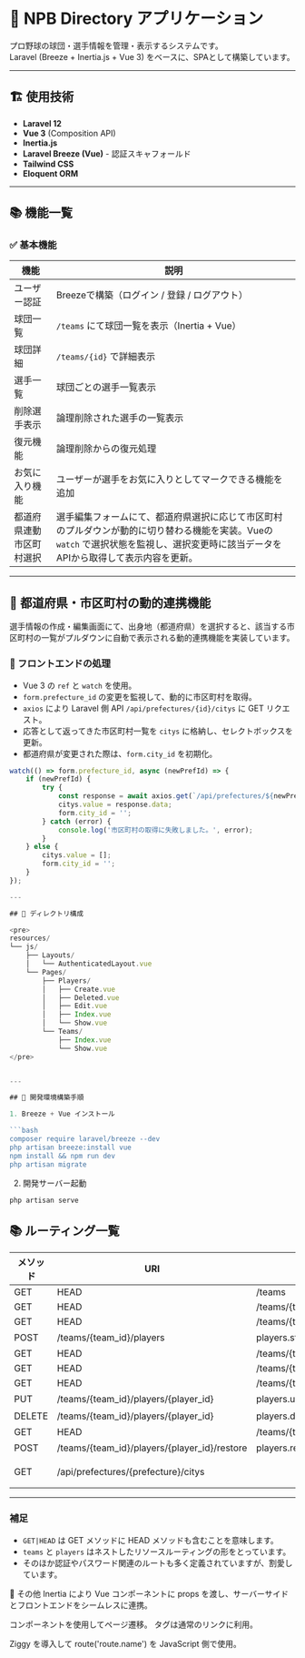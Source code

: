 # 📘 NPB Directory アプリケーション

プロ野球の球団・選手情報を管理・表示するシステムです。  
Laravel (Breeze + Inertia.js + Vue 3) をベースに、SPAとして構築しています。

---

## 🏗️ 使用技術

- **Laravel 12**
- **Vue 3** (Composition API)
- **Inertia.js**
- **Laravel Breeze (Vue)** - 認証スキャフォールド
- **Tailwind CSS**
- **Eloquent ORM**

---

## 📚 機能一覧

### ✅ 基本機能

| 機能 | 説明 |
|------|------|
| ユーザー認証 | Breezeで構築（ログイン / 登録 / ログアウト） |
| 球団一覧 | `/teams` にて球団一覧を表示（Inertia + Vue） |
| 球団詳細 | `/teams/{id}` で詳細表示 |
| 選手一覧 | 球団ごとの選手一覧表示 |
| 削除選手表示 | 論理削除された選手の一覧表示 |
| 復元機能 | 論理削除からの復元処理 |
| お気に入り機能 | ユーザーが選手をお気に入りとしてマークできる機能を追加 |
| 都道府県連動市区町村選択 | 選手編集フォームにて、都道府県選択に応じて市区町村のプルダウンが動的に切り替わる機能を実装。Vueの `watch` で選択状態を監視し、選択変更時に該当データをAPIから取得して表示内容を更新。 |

---

## 🔄 都道府県・市区町村の動的連携機能

選手情報の作成・編集画面にて、出身地（都道府県）を選択すると、該当する市区町村の一覧がプルダウンに自動で表示される動的連携機能を実装しています。

### 🧩 フロントエンドの処理

- Vue 3 の `ref` と `watch` を使用。
- `form.prefecture_id` の変更を監視して、動的に市区町村を取得。
- `axios` により Laravel 側 API `/api/prefectures/{id}/citys` に GET リクエスト。
- 応答として返ってきた市区町村一覧を `citys` に格納し、セレクトボックスを更新。
- 都道府県が変更された際は、`form.city_id` を初期化。

```js
watch(() => form.prefecture_id, async (newPrefId) => {
    if (newPrefId) {
        try {
            const response = await axios.get(`/api/prefectures/${newPrefId}/citys`);
            citys.value = response.data;
            form.city_id = '';
        } catch (error) {
            console.log('市区町村の取得に失敗しました。', error);
        }
    } else {
        citys.value = [];
        form.city_id = '';
    }
});

---

## 📁 ディレクトリ構成

<pre>
resources/
└── js/
    ├── Layouts/
    │   └── AuthenticatedLayout.vue
    └── Pages/
        ├── Players/
        │   ├── Create.vue
        │   ├── Deleted.vue
        │   ├── Edit.vue
        │   ├── Index.vue
        │   └── Show.vue
        └── Teams/
            ├── Index.vue
            └── Show.vue
</pre>


---

## 🚀 開発環境構築手順

1. Breeze + Vue インストール

```bash
composer require laravel/breeze --dev
php artisan breeze:install vue
npm install && npm run dev
php artisan migrate
```

2. 開発サーバー起動

```bash
php artisan serve
```


## 📚 ルーティング一覧

| メソッド     | URI                                               | 名前                         | コントローラー・アクション                      | 用途                      |
|--------------|---------------------------------------------------|------------------------------|-------------------------------------------------|---------------------------|
| GET|HEAD     | /teams                                            | teams.index                  | MTeamController@index                            | チーム一覧表示             |
| GET|HEAD     | /teams/{team_id}                                  | teams.show                   | MTeamController@show                             | チーム詳細表示             |
| GET|HEAD     | /teams/{team_id}/players                          | players.index                | TPlayerController@index                          | 選手一覧表示               |
| POST         | /teams/{team_id}/players                          | players.store                | TPlayerController@store                          | 選手登録                   |
| GET|HEAD     | /teams/{team_id}/players/create                   | players.create               | TPlayerController@create                         | 選手作成画面               |
| GET|HEAD     | /teams/{team_id}/players/deleted                  | players.deleted              | TPlayerController@deleted                        | 削除済み選手一覧           |
| GET|HEAD     | /teams/{team_id}/players/{player_id}              | players.show                 | TPlayerController@show                           | 選手詳細表示               |
| PUT          | /teams/{team_id}/players/{player_id}              | players.update               | TPlayerController@update                         | 選手情報更新               |
| DELETE       | /teams/{team_id}/players/{player_id}              | players.destroy              | TPlayerController@destroy                        | 選手削除                   |
| GET|HEAD     | /teams/{team_id}/players/{player_id}/edit         | players.edit                 | TPlayerController@edit                           | 選手編集画面               |
| POST         | /teams/{team_id}/players/{player_id}/restore      | players.restore              | TPlayerController@restore                        | 削除済み選手の復元         |
| GET  | /api/prefectures/{prefecture}/citys |  | MCityController@getByPrefecture | 指定都道府県の市区町村一覧を取得 |

---

### 補足

- `GET|HEAD` は GET メソッドに HEAD メソッドも含むことを意味します。
- `teams` と `players` はネストしたリソースルーティングの形をとっています。
- そのほか認証やパスワード関連のルートも多く定義されていますが、割愛しています。




📝 その他
Inertia により Vue コンポーネントに props を渡し、サーバーサイドとフロントエンドをシームレスに連携。

<Link> コンポーネントを使用してページ遷移。<a> タグは通常のリンクに利用。

Ziggy を導入して route('route.name') を JavaScript 側で使用。
